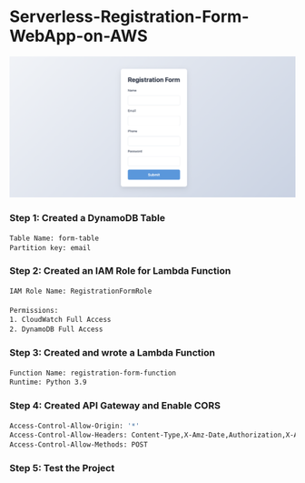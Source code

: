 # Serverless-Registration-Form-WebApp-on-AWS

![Front-end](UI.png)
### Step 1: Created a DynamoDB Table
```sh
Table Name: form-table
Partition key: email

```

### Step 2: Created an IAM Role for Lambda Function
```sh
IAM Role Name: RegistrationFormRole

Permissions:
1. CloudWatch Full Access
2. DynamoDB Full Access
```

### Step 3: Created and wrote a Lambda Function
```sh
Function Name: registration-form-function
Runtime: Python 3.9
```

### Step 4: Created API Gateway and Enable CORS
```sh
Access-Control-Allow-Origin: '*'
Access-Control-Allow-Headers: Content-Type,X-Amz-Date,Authorization,X-Api-Key,X-Amz-Security-Token
Access-Control-Allow-Methods: POST
```

### Step 5: Test the Project
